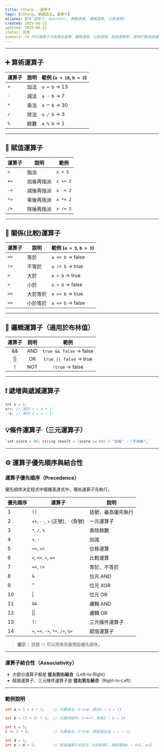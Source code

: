 ```yaml
---
title: CSharp - 運算子
tags: [CSharp, 基礎語法, 運算子]
aliases: [C# 運算子, Operator, 算數運算, 邏輯運算, 比較運算]
created: 2025-06-22
updated: 2025-06-22
status: 完成
summary: C# 中的運算子分為算術運算、邏輯運算、比較運算、賦值運算等，適用於數值與邏輯表達式處理。
---
```

---
## ➕ 算術運算子

| 運算子 | 說明       | 範例 (`a = 10`, `b = 3`) |
|--------|------------|---------------------------|
| `+`    | 加法       | `a + b` → 13              |
| `-`    | 減法       | `a - b` → 7               |
| `*`    | 乘法       | `a * b` → 30              |
| `/`    | 除法       | `a / b` → 3               |
| `%`    | 餘數       | `a % b` → 1               |

---
## 🟰 賦值運算子

| 運算子 | 說明                   | 範例      |
|--------|------------------------|-----------|
| `=`    | 指派                   | `x = 5`   |
| `+=`   | 加後再指派             | `x += 2`  |
| `-=`   | 減後再指派             | `x -= 2`  |
| `*=`   | 乘後再指派             | `x *= 2`  |
| `/=`   | 除後再指派             | `x /= 2`  |

---
## 🧮 關係(比較)運算子

| 運算子  | 說明   | 範例 (`a = 5`, `b = 3`) |
| ---- | ---- | --------------------- |
| `==` | 等於   | `a == b` → false      |
| `!=` | 不等於  | `a != b` → true       |
| `>`  | 大於   | `a > b` → true        |
| `<`  | 小於   | `a < b` → false       |
| `>=` | 大於等於 | `a >= b` → true       |
| `<=` | 小於等於 | `a <= b` → false      |

---
## 🔀 邏輯運算子（適用於布林值）


| 運算子  | 說明  |            範例            |
| :--: | :-: | :----------------------: |
|  &&  | AND | `true && false` → false  |
| \|\| | OR  | `true \|\| false` → true |
|  !   | NOT |     `!true` → false      |





---

## ❗ 遞增與遞減運算子

```csharp
int x = 1;
x++; // 等同 x = x + 1;
--x; // 等同 x = x - 1;
```

## 💡條件運算子（三元運算子）

```csharp
`int score = 80; string result = (score >= 60) ? "及格" : "不及格";`
```

---
## ⚙️ 運算子優先順序與結合性

### 運算子優先順序（Precedence）

優先順序決定程式中複雜表達式中，哪些運算子先執行。

| 優先順序 | 運算子                               | 說明        |
| ---- | --------------------------------- | --------- |
| 1    | `()`                              | 括號，最高優先執行 |
| 2    | `++`, `--`, `+` (正號), `-` (負號)    | 一元運算子     |
| 3    | `*`, `/`, `%`                     | 乘除餘數      |
| 4    | `+`, `-`                          | 加減        |
| 5    | `<<`, `>>`                        | 位移運算      |
| 6    | `<`, `<=`, `>`, `>=`              | 比較運算      |
| 7    | `==`, `!=`                        | 等於、不等於    |
| 8    | `&`                               | 位元 AND    |
| 9    | `^`                               | 位元 XOR    |
| 10   | \|                                | 位元 OR     |
| 11   | `&&`                              | 邏輯 AND    |
| 12   | \|\|                              | 邏輯 OR     |
| 13   | `?:`                              | 三元條件運算子   |
| 14   | `=`, `+=`, `-=`, `*=`, `/=`, `%=` | 賦值運算子     |

> **提示：** 括號 `()` 可以用來改變預設優先順序。

---

### 運算子結合性（Associativity）

- 大部分運算子都是 **從左到右結合**（Left-to-Right）  
- 賦值運算子、三元條件運算子是 **從右到左結合**（Right-to-Left）

---
### 範例說明

```csharp
int a = 3 + 4 * 2;    // 先算乘法：4*2=8，再加3 → a = 11

int b = (3 + 4) * 2;  // 先算括號內：3+4=7，再乘2 → b = 14

int c = 5;
c += 2 * 3;           // 先算乘法：2*3=6，再賦值加法 → c = 11

int d = 1;
int e = d = 5;        // 賦值運算子右到左：d先賦值5，再賦值給e → d=5, e=5
```

